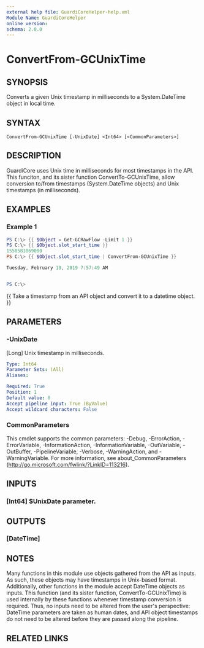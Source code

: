 ```yaml
---
external help file: GuardiCoreHelper-help.xml
Module Name: GuardiCoreHelper
online version:
schema: 2.0.0
---
```


# ConvertFrom-GCUnixTime

## SYNOPSIS
Converts a given Unix timestamp in milliseconds to a System.DateTime object in local time.

## SYNTAX

```
ConvertFrom-GCUnixTime [-UnixDate] <Int64> [<CommonParameters>]
```

## DESCRIPTION
GuardiCore uses Unix time in milliseconds for most timestamps in the API.
This funciton, and its sister function ConvertTo-GCUnixTime, allow conversion to/from timestamps (System.DateTime objects) and Unix timestamps (in milliseconds).

## EXAMPLES

### Example 1
```powershell
PS C:\> {{ $Object = Get-GCRawFlow -Limit 1 }}
PS C:\> {{ $Object.slot_start_time }}
1550581069000
PS C:\> {{ $Object.slot_start_time | ConvertFrom-GCUnixTime }}

Tuesday, February 19, 2019 7:57:49 AM


PS C:\>
```

{{ Take a timestamp from an API object and convert it to a datetime object. }}

## PARAMETERS

### -UnixDate
\[Long\] Unix timestamp in milliseconds.

```yaml
Type: Int64
Parameter Sets: (All)
Aliases:

Required: True
Position: 1
Default value: 0
Accept pipeline input: True (ByValue)
Accept wildcard characters: False
```

### CommonParameters
This cmdlet supports the common parameters: -Debug, -ErrorAction, -ErrorVariable, -InformationAction, -InformationVariable, -OutVariable, -OutBuffer, -PipelineVariable, -Verbose, -WarningAction, and -WarningVariable.
For more information, see about_CommonParameters (http://go.microsoft.com/fwlink/?LinkID=113216).

## INPUTS

### [Int64] $UnixDate parameter.
## OUTPUTS

### [DateTime]
## NOTES
Many functions in this module use objects gathered from the API as inputs. As such, these objects may have timestamps in Unix-based format. Additionally, other functions in the module accept DateTime objects as inputs. This function (and its sister function, ConvertTo-GCUnixTime) is used internally by these functions whenever timestamp conversion is required. Thus, no inputs need to be altered from the user's perspective: DateTime parameters are taken as human dates, and API object timestamps do not need to be altered before they are passed along the pipeline.

## RELATED LINKS
